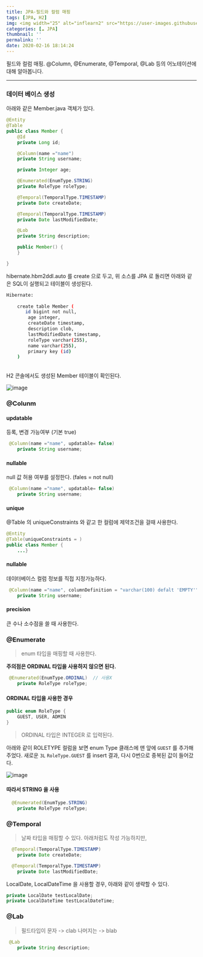 ```yaml
---
title: JPA-필드와 컬럼 매핑
tags: [JPA, H2]
img: <img width="25" alt="inflearn2" src="https://user-images.githubusercontent.com/28856435/74893276-55244f00-53cf-11ea-8a6d-90ac0c4eb72a.png">
categories: [☁️ JPA]
thumbnail: ''
permalink: ''
date: 2020-02-16 18:14:24
---
```


필드와 컬럼 매핑.
@Column, @Enumerate, @Temporal, @Lab 등의 어노테이션에 대해 알아봅니다.
<!-- excerpt -->

<!-- toc -->

---

### 데이터 베이스 생성

아래와 같은 Member.java 객체가 있다.

```java
@Entity
@Table
public class Member {
    @Id
    private Long id;

    @Column(name ="name")
    private String username;

    private Integer age;

    @Enumerated(EnumType.STRING)
    private RoleType roleType;

    @Temporal(TemporalType.TIMESTAMP)
    private Date createDate;

    @Temporal(TemporalType.TIMESTAMP)
    private Date lastModifiedDate;

    @Lob
    private String description;

    public Member() {
    }

}
```
hibernate.hbm2ddl.auto 를 create 으로 두고,
위 소스를 JPA 로 돌리면 아래와 같은 SQL이 실행되고 테이블이 생성된다.

```bash
Hibernate: 
    
    create table Member (
       id bigint not null,
        age integer,
        createDate timestamp,
        description clob,
        lastModifiedDate timestamp,
        roleType varchar(255),
        name varchar(255),
        primary key (id)
    )
```
<br/>
H2 콘솔에서도 생성된 Member 테이블이 확인된다.

![image](https://user-images.githubusercontent.com/28856435/74602196-92e05980-50e9-11ea-8e8f-a389f9d42cdc.png)


### @Colunm

#### updatable
등록, 변경 가능여부 (기본 true)

```java
 @Column(name ="name", updatable= false)
    private String username;
```

#### nullable
null 값 허용 여부를 설정한다. (fales = not null)

```java
 @Column(name ="name", updatable= false)
    private String username;
```


#### unique
@Table 의 uniqueConstraints 와 같고 한 컬럼에 제약조건을 걸때 사용한다.

```java
@Entity
@Table(uniqueConstraints = )
public class Member {
    ...}
```

#### nullable
데이터베이스 컬럼 정보를 직접 지정가능하다.

```java
 @Column(name ="name", columnDefinition = "varchar(100) defalt 'EMPTY'")
    private String username;
```

#### precision
큰 수나 소수점을 쓸 때 사용한다.
<br/>

### @Enumerate

>enum 타입을 매핑할 때 사용한다.

__주의점은 ORDINAL 타입을 사용하지 않으면 된다.__

```java
 @Enumerated(EnumType.ORDINAL)  // 사용X
    private RoleType roleType;
```

#### ORDINAL 타입을 사용한 경우

```java
public enum RoleType {
    GUEST, USER, ADMIN
}
```

>ORDINAL 타입은 INTEGER 로 입력된다.

아래와 같이 ROLETYPE 컬럼을 보면 enum Type 클래스에 맨 앞에 `GUEST` 를 추가해 주었다.
새로운 `3L` `RoleType.GUEST` 를 insert 결과, 다시 0번으로 중복된 값이 들어갔다.

![image](https://user-images.githubusercontent.com/28856435/74847735-f2529980-5375-11ea-91a4-be052ab75805.png)


#### 따라서 STRING 을 사용

```java
  @Enumerated(EnumType.STRING)
    private RoleType roleType;
```

### @Temporal

>날짜 타입을 매핑할 수 있다.
아래처럼도 작성 가능하지만,

```java
  @Temporal(TemporalType.TIMESTAMP)
    private Date createDate;

  @Temporal(TemporalType.TIMESTAMP)
    private Date lastModifiedDate;
```

LocalDate, LocalDateTime 을 사용할 경우, 아래와 같이 생략할 수 있다.
```java
private LocalDate testLocalDate;
private LocalDateTime testLocalDateTime;
```

### @Lab

>필드타입이
문자 -> clab
나머지는 -> blab 

```java
 @Lab
    private String description;
```